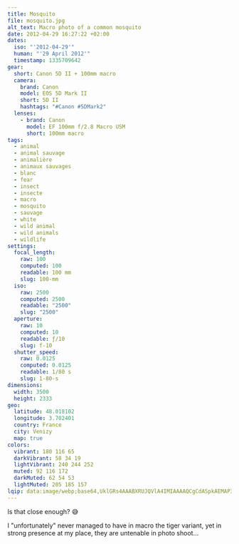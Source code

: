 ```yaml
---
title: Mosquito
file: mosquito.jpg
alt_text: Macro photo of a common mosquito
date: 2012-04-29 16:27:22 +02:00
dates:
  iso: "'2012-04-29'"
  human: "'29 April 2012'"
  timestamp: 1335709642
gear:
  short: Canon 5D II + 100mm macro
  camera:
    brand: Canon
    model: EOS 5D Mark II
    short: 5D II
    hashtags: "#Canon #5DMark2"
  lenses:
    - brand: Canon
      model: EF 100mm f/2.8 Macro USM
      short: 100mm macro
tags:
  - animal
  - animal sauvage
  - animalière
  - animaux sauvages
  - blanc
  - fear
  - insect
  - insecte
  - macro
  - mosquito
  - sauvage
  - white
  - wild animal
  - wild animals
  - wildlife
settings:
  focal_length:
    raw: 100
    computed: 100
    readable: 100 mm
    slug: 100-mm
  iso:
    raw: 2500
    computed: 2500
    readable: "2500"
    slug: "2500"
  aperture:
    raw: 10
    computed: 10
    readable: ƒ/10
    slug: f-10
  shutter_speed:
    raw: 0.0125
    computed: 0.0125
    readable: 1/80 s
    slug: 1-80-s
dimensions:
  width: 3500
  height: 2333
geo:
  latitude: 48.018102
  longitude: 3.702401
  country: France
  city: Venizy
  map: true
colors:
  vibrant: 180 116 65
  darkVibrant: 58 34 19
  lightVibrant: 240 244 252
  muted: 92 116 172
  darkMuted: 62 54 53
  lightMuted: 205 185 157
lqip: data:image/webp;base64,UklGRs4AAABXRUJQVlA4IMIAAAAQCgCdASpkAEMAP3Gwzl+0raolqhXZApAuCWcAAI+/opsgnhrVEU3Vd8whFkiJD5cFqP/7eFUZ+0CW/fWUJtlpsnHyavoCyhAotkaRpRfQjfpWAemQr+KJwAD+7xAAEXDUZFNMwke4qgQjpy/sVXVHgv2esI9wEyeDJGwMRTBA/c5vKQkpSG3Cf7XGaqitURoctx3tZU4y2hP25OsnPBsqpYe+78Chn7z2nIKJVMwgV972QNnZitq67GjAuSagAAAAAA==
---
```


Is that close enough? 😅

I "unfortunately" never managed to have in macro the tiger variant, yet in strong presence at my place, they are untenable in photo shoot...
